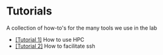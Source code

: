 # Tutorials
A collection of how-to's for the many tools we use in the lab


* [[Tutorial 1]](hpc)  How to use HPC
* [[Tutorial 2]](ssh)  How to facilitate ssh 
